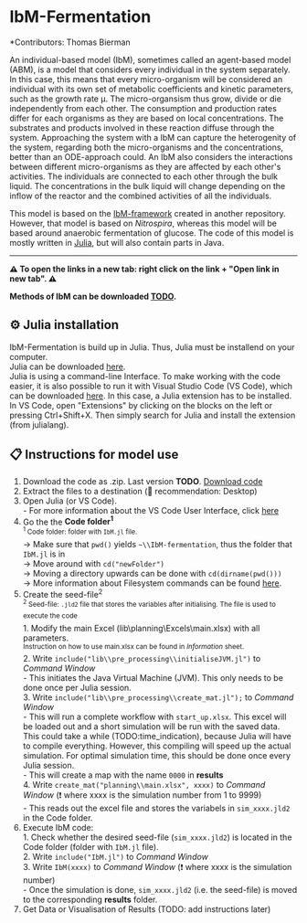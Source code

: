 # IbM-Fermentation

*Contributors: Thomas Bierman

An individual-based model (IbM), sometimes called an agent-based model (ABM), is a model that considers every individual in the system separately.
In this case, this means that every micro-organism will be considered an individual with its own set of metabolic coefficients and kinetic parameters, such as the growth rate µ. The micro-organsism thus grow, divide or die independently from each other. The consumption and production rates differ for each organisms as they are based on local concentrations. The substrates and products involved in these reaction diffuse through the system. Approaching the system with a IbM can capture the heterogenity of the system, regarding both the micro-organisms and the concentrations, better than an ODE-approach could. An IbM also considers the interactions between different micro-organisms as they are affected by each other's activities.
The individuals are connected to each other through the bulk liquid. The concentrations in the bulk liquid will change depending on the inflow of the reactor and the combined activities of all the individuals.

This model is based on the [IbM-framework](https://github.com/Computational-Platform-IbM/IbM) created in another repository. However, that model is based on _Nitrospira_, whereas this model will be based around
anaerobic fermentation of glucose. The code of this model is mostly written in [Julia](https://julialang.org/), but will also contain parts in Java.
_______________________________

**:warning: To open the links in a new tab: right click on the link + "Open link in new tab". :warning:**

**Methods of IbM can be downloaded [TODO]().**

## :gear: Julia installation
IbM-Fermentation is build up in Julia. Thus, Julia must be installend on your computer.
<br> Julia can be downloaded [here](https://julialang.org/downloads/).
<br> Julia is using a command-line Interface. To make working with the code easier, it is also possible to run it with Visual Studio Code (VS Code), which can be downloaded [here](https://code.visualstudio.com/Download). In this case, a Julia extension has to be installed. In VS Code, open "Extensions" by clicking on the blocks on the left or pressing Ctrl+Shift+X. Then simply search for Julia and install the extension (from julialang).

## :clipboard: Instructions for model use
1. Download the code as .zip. Last version **TODO**. [Download code]()
2. Extract the files to a destination (🌟 recommendation: Desktop)
3. Open Julia (or VS Code).
    &emsp;<br>- For more information about the VS Code User Interface, click [here](https://code.visualstudio.com/docs/getstarted/userinterface)
4. Go the the **Code folder<sup>1</sup>**
    <br><sup><sup>1</sup> Code folder: folder with `IbM.jl` file. </sup>
    &emsp;<br>→ Make sure that `pwd()` yields `~\\IbM-fermentation`, thus the folder that `IbM.jl` is in
    &emsp;<br>→ Move around with `cd("newFolder")`
    &emsp;<br>→ Moving a directory upwards can be done with `cd(dirname(pwd()))`
    &emsp;<br>→ More information about Filesystem commands can be found [here](https://docs.julialang.org/en/v1/base/file/).
5. Create the seed-file<sup>2</sup>
    <br><sup><sup>2</sup> Seed-file: `.jld2` file that stores the variables after initialising. The file is used to execute the code </sup>
    &emsp;<br>1. Modify the main Excel (lib\planning\Excels\main.xlsx) with all parameters.
        <br><sup>Instruction on how to use main.xlsx can be found in *Information* sheet.</sup>
    &emsp;<br>2. Write `include("lib\\pre_processing\\initialiseJVM.jl")` to *Command Window*
        &emsp;&emsp;<br>- This initiates the Java Virtual Machine (JVM). This only needs to be done once per Julia session.
    &emsp;<br>3. Write `include("lib\\pre_processing\\create_mat.jl");` to *Command Window*
        &emsp;<br>- This will run a complete workflow with `start_up.xlsx`. This excel will be loaded out and a short simulation will be run with the saved data. This could take a while (TODO:time_indication), because Julia will have to compile everything. However, this compiling will speed up the actual simulation. For optimal simulation time, this should be done once every Julia session.
        &emsp;<br>- This will create a map with the name `0000` in **results**
    &emsp;<br>4. Write `create_mat("planning\\main.xlsx", xxxx)` to *Command Window* (❗ where xxxx is the simulation number from 1 to 9999)
        &emsp;&emsp;<br>- This reads out the excel file and stores the variabels in `sim_xxxx.jld2` in the Code folder.
6. Execute IbM code:
    &emsp;<br>1. Check whether the desired seed-file (`sim_xxxx.jld2`) is located in the Code folder (folder with `IbM.jl` file). 
    &emsp;<br>2. Write `include("IbM.jl")` to *Command Window*
    &emsp;<br>3. Write  `IbM(xxxx)` to *Command Window* (❗ where xxxx is the simulation number)
    &emsp;&emsp;<br>- Once the simulation is done, `sim_xxxx.jld2` (i.e. the seed-file) is moved to the corresponding **results** folder.
7. Get Data or Visualisation of Results (TODO: add instructions later)
